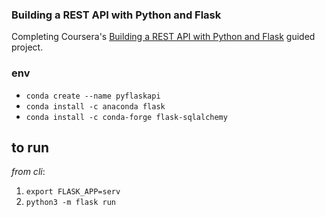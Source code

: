 ### Building a REST API with Python and Flask

Completing Coursera's [Building a REST API with Python and Flask](https://www.coursera.org/projects/building-a-rest-api-with-python-and-flask) guided project.

### env

- `conda create --name pyflaskapi`
- `conda install -c anaconda flask`
- `conda install -c conda-forge flask-sqlalchemy`

## to run

_from cli_: 

1. `export FLASK_APP=serv`
2. `python3 -m flask run`